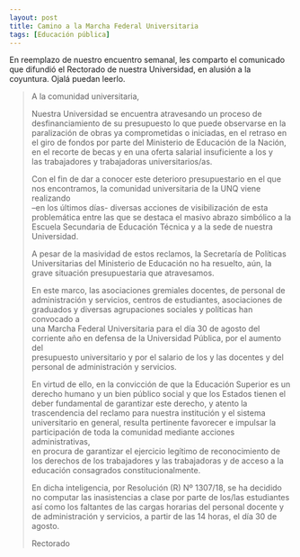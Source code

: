 ```yaml
---
layout: post
title: Camino a la Marcha Federal Universitaria
tags: [Educación pública]
---
```



En reemplazo de nuestro encuentro semanal, les comparto el comunicado que difundió el Rectorado de nuestra Universidad, en alusión a la coyuntura. Ojalá puedan leerlo.

> A la comunidad universitaria,
>
> Nuestra Universidad se encuentra atravesando un proceso de  
desfinanciamiento de su presupuesto lo que puede observarse en la  
paralización de obras ya comprometidas o iniciadas, en el retraso en  
el giro de fondos por parte del Ministerio de Educación de la Nación,  
en el recorte de becas y en una oferta salarial insuficiente a los y  
las trabajadores y trabajadoras universitarios/as.
>
> Con el fin de dar a conocer este deterioro presupuestario en el que  
nos encontramos, la comunidad universitaria de la UNQ viene realizando  
–en los últimos días- diversas acciones de visibilización de esta  
problemática entre las que se destaca el masivo abrazo simbólico a la  
Escuela Secundaria de Educación Técnica y a la sede de nuestra  
Universidad.
>
> A pesar de la masividad de estos reclamos, la Secretaría de Políticas  
Universitarias del Ministerio de Educación no ha resuelto, aún, la  
grave situación presupuestaria que atravesamos.
>
> En este marco, las asociaciones gremiales docentes, de personal de  
administración y servicios, centros de estudiantes, asociaciones de  
graduados y diversas agrupaciones sociales y políticas han convocado a  
una Marcha Federal Universitaria para el día 30 de agosto del  
corriente año en defensa de la Universidad Pública, por el aumento del  
presupuesto universitario y por el salario de los y las docentes y del  
personal de administración y servicios.
>
> En virtud de ello, en la convicción de que la Educación Superior es un  
derecho humano y un bien público social y que los Estados tienen el  
deber fundamental de garantizar este derecho, y atento la  
trascendencia del reclamo para nuestra institución y el sistema  
universitario en general, resulta pertinente favorecer e impulsar la  
participación de toda la comunidad mediante acciones administrativas,  
en procura de garantizar el ejercicio legítimo de reconocimiento de  
los derechos de los trabajadores y las trabajadoras y de acceso a la  
educación consagrados constitucionalmente.
>
> En dicha inteligencia, por Resolución (R) Nº 1307/18, se ha decidido  
no computar las inasistencias a clase por parte de los/las estudiantes  
así como los faltantes de las cargas horarias del personal docente y  
de administración y servicios, a partir de las 14 horas, el día 30 de  
agosto.
>
> Rectorado
